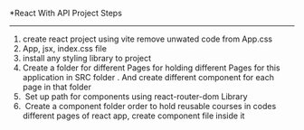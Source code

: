 *React With API Project Steps 
__________________________________________________________________________________________

1. create react project using vite remove unwated code from App.css 
2. App, jsx, index.css file 
3. install any styling library to project 
4. Create a folder for different Pages for holding different Pages for this application in SRC folder . And create different component for each page in that folder
5. ⁠ Set up path for components using react-router-dom Library 
6. ⁠ Create a component folder order to hold reusable courses in codes different pages of react app, create component file inside it